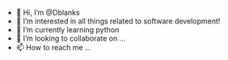 - 👋 Hi, I’m @Dblanks
- 👀 I’m interested in all things related to software development!
- 🌱 I’m currently learning python
- 💞️ I’m looking to collaborate on ...
- 📫 How to reach me ...

<!---
Dblanks/Dblanks is a ✨ special ✨ repository because its `README.md` (this file) appears on your GitHub profile.
You can click the Preview link to take a look at your changes.
--->
